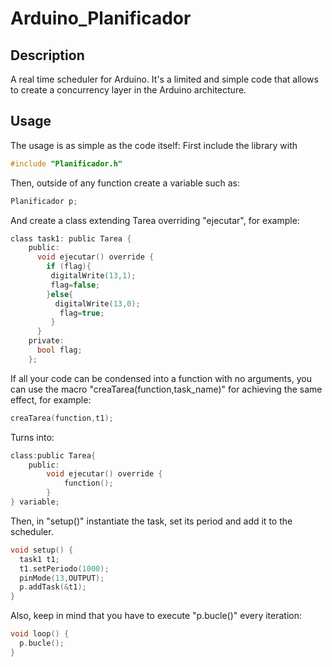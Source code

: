 # Arduino_Planificador
## Description
A real time scheduler for Arduino. It's a limited and simple code that allows to create a concurrency layer in the Arduino architecture.
## Usage

The usage is as simple as the code itself:
First include the library with
```c
#include "Planificador.h"
```
Then, outside of any function create a variable such as:
```c
Planificador p;
```
And create a class extending Tarea overriding "ejecutar", for example:
```c
class task1: public Tarea {
    public:
      void ejecutar() override {
        if (flag){
         digitalWrite(13,1);
         flag=false; 
        }else{
          digitalWrite(13,0);
           flag=true;
         }
      }
    private:
      bool flag;
    };
```
If all your code can be condensed into a function with no arguments, you can use the macro "creaTarea(function,task_name)"
for achieving the same effect, for example:
```c
creaTarea(function,t1);
```
Turns into:
```c
class:public Tarea{
    public:
        void ejecutar() override {
            function();
        }
} variable;
```
Then, in "setup()" instantiate the task, set its period and add it to the scheduler.
```c
void setup() {
  task1 t1;
  t1.setPeriodo(1000);
  pinMode(13,OUTPUT);
  p.addTask(&t1);
}
```
Also, keep in mind that you have to execute "p.bucle()" every iteration:
```c
void loop() {
  p.bucle();
}
```
